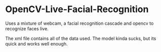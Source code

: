 # OpenCV-Live-Facial-Recognition
Uses a mixture of webcam, a facial recognition cascade and opencv to recognize faces live.

The xml file contains all of the data used. The model kinda sucks, but its quick and works well enough.
